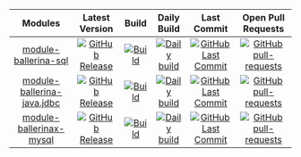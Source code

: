 | Modules | Latest Version | Build | Daily Build | Last Commit | Open Pull Requests |
|:---:|:---:|:---:|:---:|:---:|:---:|
|[module-ballerina-sql](https://github.com/ballerina-platform/module-ballerina-sql)| [![GitHub Release](https://img.shields.io/github/release/ballerina-platform/module-ballerina-sql.svg)](https://github.com/ballerina-platform/module-ballerina-sql/releases)| [![Build](https://github.com/ballerina-platform/module-ballerina-sql/workflows/Build/badge.svg)](https://github.com/ballerina-platform/module-ballerina-sql/actions?query=workflow%3ABuild) | [![Daily build](https://github.com/ballerina-platform/module-ballerina-sql/workflows/Daily%20build/badge.svg)](https://github.com/ballerina-platform/module-ballerina-sql/actions?query=workflow%3A%22Daily+build%22) | [![GitHub Last Commit](https://img.shields.io/github/last-commit/ballerina-platform/module-ballerina-sql.svg)](https://github.com/ballerina-platform/module-ballerina-sql/commits/master) | [![GitHub pull-requests](https://img.shields.io/github/issues-pr/ballerina-platform/module-ballerina-sql.svg)](https://github.com/ballerina-platform/module-ballerina-sql/pulls)|
|[module-ballerina-java.jdbc](https://github.com/ballerina-platform/module-ballerina-java.jdbc)| [![GitHub Release](https://img.shields.io/github/release/ballerina-platform/module-ballerina-java.jdbc.svg)](https://github.com/ballerina-platform/module-ballerina-java.jdbc/releases) | [![Build](https://github.com/ballerina-platform/module-ballerina-java.jdbc/workflows/Build/badge.svg)](https://github.com/ballerina-platform/module-ballerina-java.jdbc/actions?query=workflow%3ABuild) | [![Daily build](https://github.com/ballerina-platform/module-ballerina-java.jdbc/workflows/Daily%20build/badge.svg)](https://github.com/ballerina-platform/module-ballerina-java.jdbc/actions?query=workflow%3A%22Daily+build%22) | [![GitHub Last Commit](https://img.shields.io/github/last-commit/ballerina-platform/module-ballerina-java.jdbc.svg)](https://github.com/ballerina-platform/module-ballerina-java.jdbc/commits/master) | [![GitHub pull-requests](https://img.shields.io/github/issues-pr/ballerina-platform/module-ballerina-java.jdbc.svg)](https://github.com/ballerina-platform/module-ballerina-java.jdbc/pulls)|
|[module-ballerinax-mysql](https://github.com/ballerina-platform/module-ballerinax-mysql)| [![GitHub Release](https://img.shields.io/github/release/ballerina-platform/module-ballerinax-mysql.svg)](https://github.com/ballerina-platform/module-ballerinax-mysql/releases)| [![Build](https://github.com/ballerina-platform/module-ballerinax-mysql/workflows/Build/badge.svg)](https://github.com/ballerina-platform/module-ballerinax-mysql/actions?query=workflow%3ABuild) | [![Daily build](https://github.com/ballerina-platform/module-ballerinax-mysql/workflows/Daily%20build/badge.svg)](https://github.com/ballerina-platform/module-ballerinax-mysql/actions?query=workflow%3A%22Daily+build%22) | [![GitHub Last Commit](https://img.shields.io/github/last-commit/ballerina-platform/module-ballerinax-mysql.svg)](https://github.com/ballerina-platform/module-ballerinax-mysql/commits/master) | [![GitHub pull-requests](https://img.shields.io/github/issues-pr/ballerina-platform/module-ballerinax-mysql.svg)](https://github.com/ballerina-platform/module-ballerinax-mysql/pulls)|

